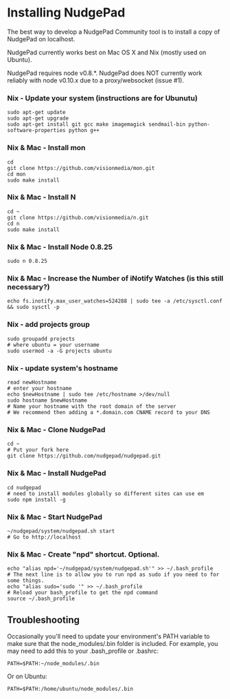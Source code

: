 Installing NudgePad
===================

The best way to develop a NudgePad Community tool is to install a copy of NudgePad on localhost.

NudgePad currently works best on Mac OS X and Nix (mostly used on Ubuntu).

NudgePad requires node v0.8.*. NudgePad does NOT currently work reliably with
node v0.10.x due to a proxy/websocket (issue #1).

### Nix - Update your system (instructions are for Ubunutu)

    sudo apt-get update
    sudo apt-get upgrade
    sudo apt-get install git gcc make imagemagick sendmail-bin python-software-properties python g++

### Nix & Mac - Install mon

    cd
    git clone https://github.com/visionmedia/mon.git
    cd mon
    sudo make install

### Nix & Mac - Install N

    cd ~
    git clone https://github.com/visionmedia/n.git
    cd n
    sudo make install

### Nix & Mac - Install Node 0.8.25

    sudo n 0.8.25

### Nix & Mac - Increase the Number of iNotify Watches (is this still necessary?)

    echo fs.inotify.max_user_watches=524288 | sudo tee -a /etc/sysctl.conf && sudo sysctl -p

### Nix - add projects group

    sudo groupadd projects
    # where ubuntu = your username
    sudo usermod -a -G projects ubuntu

### Nix - update system's hostname

    read newHostname
    # enter your hostname
    echo $newHostname | sudo tee /etc/hostname >/dev/null
    sudo hostname $newHostname
    # Name your hostname with the root domain of the server
    # We recommend then adding a *.domain.com CNAME record to your DNS

### Nix & Mac - Clone NudgePad

    cd ~
    # Put your fork here
    git clone https://github.com/nudgepad/nudgepad.git

### Nix & Mac - Install NudgePad

    cd nudgepad
    # need to install modules globally so different sites can use em
    sudo npm install -g

### Nix & Mac - Start NudgePad

    ~/nudgepad/system/nudgepad.sh start
    # Go to http://localhost

### Nix & Mac - Create "npd" shortcut. Optional.

    echo "alias npd='~/nudgepad/system/nudgepad.sh'" >> ~/.bash_profile
    # The next line is to allow you to run npd as sudo if you need to for some things.
    echo "alias sudo='sudo '" >> ~/.bash_profile
    # Reload your bash_profile to get the npd command
    source ~/.bash_profile


Troubleshooting
---------------


Occasionally you'll need to update your environment's PATH variable to make
sure that the node_modules/.bin folder is included. For example, you may need
to add this to your .bash_profile or .bashrc:

    PATH=$PATH:~/node_modules/.bin

Or on Ubuntu:

    PATH=$PATH:/home/ubuntu/node_modules/.bin

